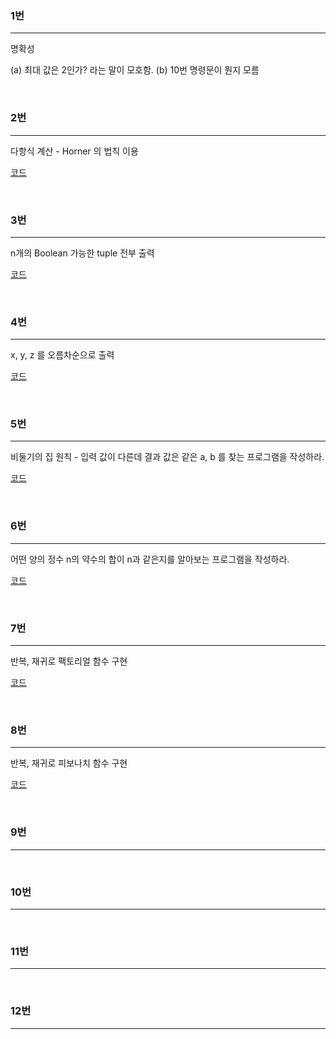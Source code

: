 ### 1번
<hr>
명확성  

(a) 최대 값은 2인가? 라는 말이 모호함.
(b) 10번 명령문이 뭔지 모름  

<br>

### 2번
<hr>
다항식 계산 - Horner 의 법칙 이용  

[코드](https://github.com/ddosang/ComputerScience/tree/main/C로%20쓴%20자료구조론/CH01/1-3-02.c)


<br>

### 3번
<hr>

n개의 Boolean 가능한 tuple 전부 출력  

[코드](https://github.com/ddosang/ComputerScience/tree/main/C로%20쓴%20자료구조론/CH01/1-3-03.c)


<br>

### 4번
<hr>

x, y, z 를 오름차순으로 출력  

[코드](https://github.com/ddosang/ComputerScience/tree/main/C로%20쓴%20자료구조론/CH01/1-3-04.c)


<br>

### 5번
<hr>

비둘기의 집 원칙 - 입력 값이 다른데 결과 값은 같은 a, b 를 찾는 프로그램을 작성하라.  

[코드](https://github.com/ddosang/ComputerScience/tree/main/C로%20쓴%20자료구조론/CH01/1-3-05.c)


<br>

### 6번
<hr>

어떤 양의 정수 n의 약수의 합이 n과 같은지를 알아보는 프로그램을 작성하라.  

[코드](https://github.com/ddosang/ComputerScience/tree/main/C로%20쓴%20자료구조론/CH01/1-3-06.c)


<br>

### 7번
<hr>

반복, 재귀로 팩토리얼 함수 구현  

[코드](https://github.com/ddosang/ComputerScience/tree/main/C로%20쓴%20자료구조론/CH01/1-3-07.c)


<br>

### 8번
<hr>

반복, 재귀로 피보나치 함수 구현  

[코드](https://github.com/ddosang/ComputerScience/tree/main/C로%20쓴%20자료구조론/CH01/1-3-08.c)


<br>

### 9번
<hr>


<br>

### 10번
<hr>


<br>

### 11번
<hr>


<br>

### 12번
<hr>


<br>



